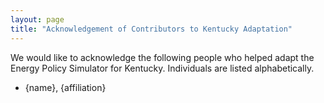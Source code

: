 ```yaml
---
layout: page
title: "Acknowledgement of Contributors to Kentucky Adaptation"
---
```


We would like to acknowledge the following people who helped adapt the Energy Policy Simulator for Kentucky.  Individuals are listed alphabetically.

* {name}, {affiliation}


